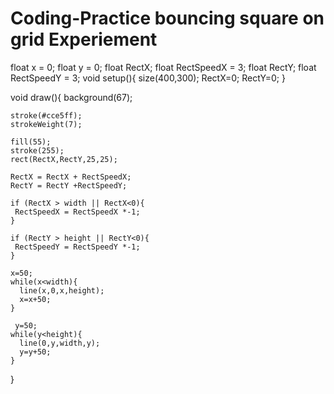 # Coding-Practice bouncing square on grid Experiement
float x = 0;
float y = 0;
float RectX;
float RectSpeedX = 3;
float RectY;
float RectSpeedY = 3;
void setup(){
  size(400,300);
  RectX=0;
  RectY=0;
}

  void draw(){
    background(67);
    
    stroke(#cce5ff);
    strokeWeight(7);
    
    fill(55);
    stroke(255);
    rect(RectX,RectY,25,25);
    
    RectX = RectX + RectSpeedX;
    RectY = RectY +RectSpeedY;
    
    if (RectX > width || RectX<0){
     RectSpeedX = RectSpeedX *-1; 
    }
    
    if (RectY > height || RectY<0){
     RectSpeedY = RectSpeedY *-1; 
    }
    
    x=50;
    while(x<width){
      line(x,0,x,height);
      x=x+50;
    }
    
     y=50;
    while(y<height){
      line(0,y,width,y);
      y=y+50;
    }
    
    
  }
